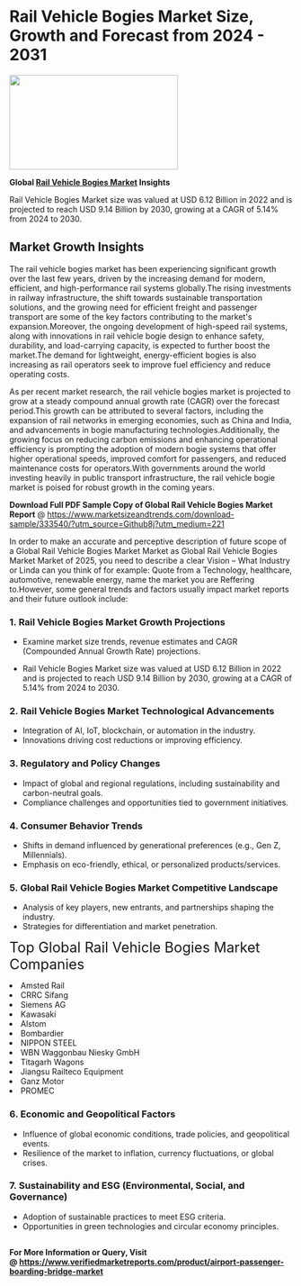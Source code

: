 <H1>Rail Vehicle Bogies Market Size, Growth and Forecast from 2024 - 2031</H1><img class="aligncenter size-medium wp-image-584254" src="https://thirdeyenews.in/wp-content/uploads/2024/09/Global-Market-Research-300x168.jpeg" alt="" width="300" height="168" /><p><strong>Global&nbsp;<a href="https://www.marketsizeandtrends.com/download-sample/333540/?utm_source=Github8j?utm_medium=221">Rail Vehicle Bogies Market</a> Insights</strong></p><p>Rail Vehicle Bogies Market size was valued at USD 6.12 Billion in 2022 and is projected to reach USD 9.14 Billion by 2030, growing at a CAGR of 5.14% from 2024 to 2030.</p><p><h2>Market Growth Insights</h2> <p>The rail vehicle bogies market has been experiencing significant growth over the last few years, driven by the increasing demand for modern, efficient, and high-performance rail systems globally.The rising investments in railway infrastructure, the shift towards sustainable transportation solutions, and the growing need for efficient freight and passenger transport are some of the key factors contributing to the market's expansion.Moreover, the ongoing development of high-speed rail systems, along with innovations in rail vehicle bogie design to enhance safety, durability, and load-carrying capacity, is expected to further boost the market.The demand for lightweight, energy-efficient bogies is also increasing as rail operators seek to improve fuel efficiency and reduce operating costs.</p> <p>As per recent market research, the rail vehicle bogies market is projected to grow at a steady compound annual growth rate (CAGR) over the forecast period.This growth can be attributed to several factors, including the expansion of rail networks in emerging economies, such as China and India, and advancements in bogie manufacturing technologies.Additionally, the growing focus on reducing carbon emissions and enhancing operational efficiency is prompting the adoption of modern bogie systems that offer higher operational speeds, improved comfort for passengers, and reduced maintenance costs for operators.With governments around the world investing heavily in public transport infrastructure, the rail vehicle bogie market is poised for robust growth in the coming years.</p> <p><span class=""><strong>Download Full PDF Sample Copy of Global Rail Vehicle Bogies Market Report</strong> @ <a href="https://www.marketsizeandtrends.com/download-sample/333540/?utm_source=Github8j?utm_medium=221" target="_blank">https://www.marketsizeandtrends.com/download-sample/333540/?utm_source=Github8j?utm_medium=221</a></span></p><p>In order to make an accurate and perceptive description of future scope of a Global&nbsp;Rail Vehicle Bogies Market Market as Global&nbsp;Rail Vehicle Bogies Market Market of 2025, you need to describe a clear Vision &ndash; What Industry or Linda can you think of for example: Quote from a Technology, healthcare, automotive, renewable energy, name the market you are Reffering to.However, some general trends and factors usually impact market reports and their future outlook include:</p><h3>1.&nbsp;<strong>Rail Vehicle Bogies Market Growth Projections</strong></h3><ul><li>Examine market size trends, revenue estimates and CAGR (Compounded Annual Growth Rate) projections.</li><li><p>Rail Vehicle Bogies Market size was valued at USD 6.12 Billion in 2022 and is projected to reach USD 9.14 Billion by 2030, growing at a CAGR of 5.14% from 2024 to 2030.</p></li></ul><h3>2.&nbsp;<strong>Rail Vehicle Bogies Market Technological Advancements</strong></h3><ul><li>Integration of AI, IoT, blockchain, or automation in the industry.</li><li>Innovations driving cost reductions or improving efficiency.</li></ul><h3>3.&nbsp;<strong>Regulatory and Policy Changes</strong></h3><ul><li>Impact of global and regional regulations, including sustainability and carbon-neutral goals.</li><li>Compliance challenges and opportunities tied to government initiatives.</li></ul><h3>4.&nbsp;<strong>Consumer Behavior Trends</strong></h3><ul><li>Shifts in demand influenced by generational preferences (e.g., Gen Z, Millennials).</li><li>Emphasis on eco-friendly, ethical, or personalized products/services.</li></ul><h3>5.&nbsp;<strong>Global Rail Vehicle Bogies Market Competitive Landscape</strong></h3><ul><li>Analysis of key players, new entrants, and partnerships shaping the industry.</li><li>Strategies for differentiation and market penetration.</li></ul><p data-pm-slice="1 1 []"><span style="color: inherit; font-family: inherit; font-size: 25px;">Top Global Rail Vehicle Bogies Market Companies</span></p><div class="" data-test-id=""><p><li>Amsted Rail</li><li> CRRC Sifang</li><li> Siemens AG</li><li> Kawasaki</li><li> Alstom</li><li> Bombardier</li><li> NIPPON STEEL</li><li> WBN Waggonbau Niesky GmbH</li><li> Titagarh Wagons</li><li> Jiangsu Railteco Equipment</li><li> Ganz Motor</li><li> PROMEC</li></p></div><h3>6.&nbsp;<strong>Economic and Geopolitical Factors</strong></h3><ul><li>Influence of global economic conditions, trade policies, and geopolitical events.</li><li>Resilience of the market to inflation, currency fluctuations, or global crises.</li></ul><h3>7.&nbsp;<strong>Sustainability and ESG (Environmental, Social, and Governance)</strong></h3><ul><li>Adoption of sustainable practices to meet ESG criteria.</li><li>Opportunities in green technologies and circular economy principles.</li></ul><h2><strong style="font-size: 14px;">For More Information or Query, Visit @&nbsp;</strong><a style="background-color: #ffffff; font-size: 14px;" href="https://www.marketsizeandtrends.com/report/rail-vehicle-bogies-market/" target="_blank">https://www.verifiedmarketreports.com/product/airport-passenger-boarding-bridge-market</a></h2>